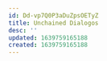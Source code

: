 ```yaml
---
id: Dd-vp7Q0P3aDuZpsOETyZ
title: Unchained Dialogos
desc: ''
updated: 1639759165188
created: 1639759165188
---
```



